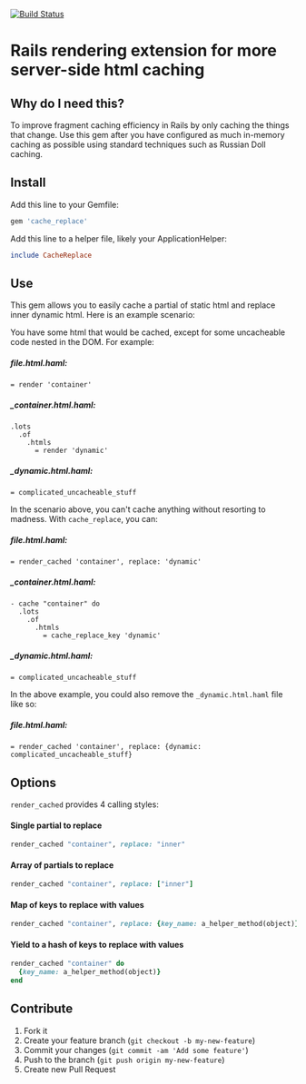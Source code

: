 [![Build Status](https://api.travis-ci.org/teeparham/cache_replace.png)](https://travis-ci.org/teeparham/cache_replace)

# Rails rendering extension for more server-side html caching

## Why do I need this?

To improve fragment caching efficiency in Rails by only caching the things that change. 
Use this gem after you have configured as much in-memory caching as possible using standard techniques such as Russian Doll caching.

## Install

Add this line to your Gemfile:

```ruby
gem 'cache_replace'
```

Add this line to a helper file, likely your ApplicationHelper:

```ruby
include CacheReplace
```

## Use

This gem allows you to easily cache a partial of static html and replace inner dynamic html. Here is an example
scenario:

You have some html that would be cached, except for some uncacheable code nested in the DOM. For example:

##### file.html.haml:
```haml
= render 'container'
```

##### _container.html.haml:
```haml
.lots
  .of
    .htmls
      = render 'dynamic'
```

##### _dynamic.html.haml:
```haml
= complicated_uncacheable_stuff
```

In the scenario above, you can't cache anything without resorting to madness. With `cache_replace`, you can:

##### file.html.haml:
```haml
= render_cached 'container', replace: 'dynamic'
```

##### _container.html.haml:
```haml
- cache "container" do
  .lots
    .of
      .htmls
        = cache_replace_key 'dynamic'
```

##### _dynamic.html.haml:
``` haml
= complicated_uncacheable_stuff
```

In the above example, you could also remove the `_dynamic.html.haml` file like so:

##### file.html.haml:
```haml
= render_cached 'container', replace: {dynamic: complicated_uncacheable_stuff}
```

## Options

`render_cached` provides 4 calling styles:

#### Single partial to replace

```ruby
render_cached "container", replace: "inner"
```

#### Array of partials to replace
```ruby
render_cached "container", replace: ["inner"]
```

#### Map of keys to replace with values
```ruby
render_cached "container", replace: {key_name: a_helper_method(object)}
```

#### Yield to a hash of keys to replace with values
```ruby
render_cached "container" do
  {key_name: a_helper_method(object)}
end
```

## Contribute

1. Fork it
2. Create your feature branch (`git checkout -b my-new-feature`)
3. Commit your changes (`git commit -am 'Add some feature'`)
4. Push to the branch (`git push origin my-new-feature`)
5. Create new Pull Request
